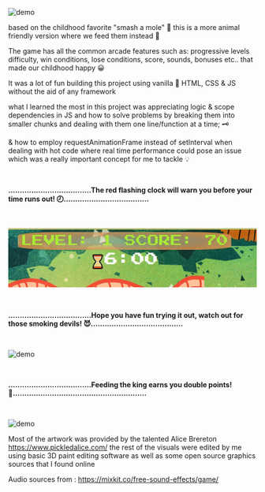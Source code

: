 ![demo](/img/demo1.gif)


based on the childhood favorite "smash a mole" 	&#x1F528; this is a more animal friendly version where we feed them instead 	&#128057;

The game has all the common arcade features such as: progressive levels difficulty, win conditions, lose conditions, score, sounds, bonuses etc.. that made our childhood happy 	&#128512;

It was a lot of fun building this project using vanilla :icecream: HTML, CSS & JS without the aid of any framework 

what I learned the most in this project was appreciating logic & scope dependencies in JS and how to solve problems by breaking them into smaller chunks and dealing with them one line/function at a time; &#x1F5DD;

& how to employ requestAnimationFrame instead of setInterval when dealing with hot code where real time performance could pose an issue which was a really important concept for me to tackle 💡

<br />

**....................................The red flashing clock will warn you before your time runs out! 	&#x1F557;.....................................**

<br />

![demo](/img/demo4.gif)

<br />

**....................................Hope you have fun trying it out, watch out for those smoking devils! 😈........................................**

<br />

![demo](/img/demo3.gif)

<br />

**....................................Feeding the king earns you double points! 	&#x1F934;..........................................................**

<br />

![demo](/img/demo2.gif)


Most of the artwork was provided by the talented Alice Brereton
https://www.pickledalice.com/
the rest of the visuals were edited by me using basic 3D paint editing software as well as some open source graphics sources that I found online

Audio sources from :
https://mixkit.co/free-sound-effects/game/
